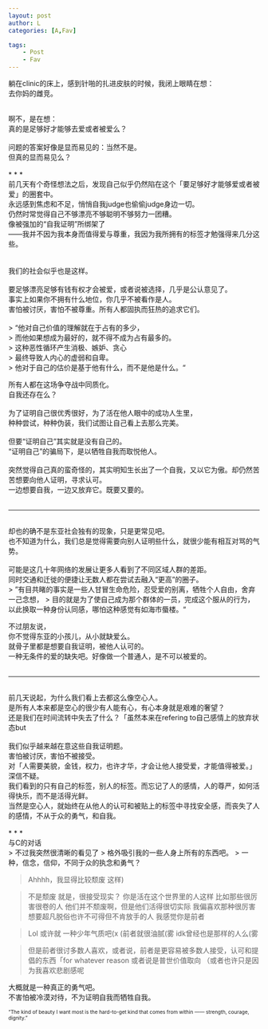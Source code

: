 ```yaml
---
layout: post
author: L
categories: [A,Fav]

tags:
    - Post
    - Fav
---
```

躺在clinic的床上，感到针啪的扎进皮肤的时候，我闭上眼睛在想：<br>
去你妈的雌竞。<br>

<br>
啊不，是在想：<br>
真的是足够好才能够去爱或者被爱么？<br>
<br>
问题的答案好像是显而易见的：当然不是。<br>
但真的显而易见么？<br>
<br>
* * *
<br>
前几天有个奇怪想法之后，发现自己似乎仍然陷在这个「要足够好才能够爱或者被爱」的圈套中。<br>
永远感到焦虑和不足，悄悄自我judge也偷偷judge身边一切。<br>
仍然时常觉得自己不够漂亮不够聪明不够努力一团糟。<br>
像被强加的“自我证明”所绑架了<br>
——我并不因为我本身而值得爱与尊重，我因为我所拥有的标签才勉强得来几分这些。<br>
<br>
<br>
我们的社会似乎也是这样。<br>
<br>
要足够漂亮足够有钱有权才会被爱，或者说被选择，几乎是公认意见了。<br>
事实上如果你不拥有什么地位，你几乎不被看作是人。<br>
害怕被讨厌，害怕不被尊重。所有人都固执而狂热的追求它们。<br>
<br>
> “他对自己价值的理解就在于占有的多少，<br>
> 而他如果想成为最好的，就不得不成为占有最多的。<br>
> 这种恶性循环产生消极、嫉妒、贪心<br>
> 最终导致人内心的虚弱和自卑。<br>
> 他对于自己的估价是基于他有什么，而不是他是什么。“<br>

所有人都在这场争夺战中同质化。<br>
自我还存在么？<br>
<br>
为了证明自己很优秀很好，为了活在他人眼中的成功人生里，<br>
种种尝试，种种伪装，我们试图让自己看上去那么完美。<br>
<br>
但要“证明自己”其实就是没有自己的。<br>
“证明自己”的骗局下，是以牺牲自我而取悦他人。<br>
<br>
突然觉得自己真的蛮奇怪的，其实明知生长出了一个自我，又以它为傲。却仍然苦苦想要向他人证明，寻求认可。<br>
一边想要自我，一边又放弃它。既要又要的。<br>
<br>
* * *
<br>
却也的确不是东亚社会独有的现象，只是更常见吧。<br>
也不知道为什么，我们总是觉得需要向别人证明些什么，就很少能有相互对骂的气势。<br>
<br>
可能是这几十年网络的发展让更多人看到了不同区域人群的差距。<br>
同时交通和迁徙的便捷让无数人都在尝试去融入“更高”的圈子。<br>
> ”有目共睹的事实是一些人甘冒生命危险，忍受爱的别离，牺牲个人自由，舍弃一己念想，
> 目的就是为了使自己成为那个群体的一员，完成这个服从的行为，以此换取一种身份认同感，哪怕这种感觉有如海市蜃楼。“

不过朋友说，<br>
你不觉得东亚的小孩儿，从小就缺爱么。<br>
就骨子里都是想要自我证明，被他人认可的。<br>
一种无条件的爱的缺失吧。好像做一个普通人，是不可以被爱的。<br>
<br>
* * *
<br>
前几天说起，为什么我们看上去都这么像空心人。<br>
是所有人本来都是空心的很少有人能有心，有心本身就是艰难的奢望？<br>
还是我们在时间流转中失去了什么？「虽然本来在refering to自己感情上的放弃状态but<br>
<br>
我们似乎越来越在意这些自我证明题。<br>
害怕被讨厌，害怕不被接受。<br>
对「人需要美貌，金钱，权力，也许才华，才会让他人接受爱，才能值得被爱。」深信不疑。<br>
我们看到的只有自己的标签，别人的标签。而忘记了人的感情，人的尊严，如何活得快乐，而不是活得光鲜。<br>
当然是空心人，就始终在从他人的认可和被贴上的标签中寻找安全感，而丧失了人的感情，不从于众的勇气，和自我。<br>
<br>
* * *
<br>
与C的对话<br>
> 不过我突然很清晰的看见了
> 格外吸引我的一些人身上所有的东西吧。
> 一种，信念，信仰，不同于众的执念和勇气？

> Ahhhh，我显得比较颓废 这样)

> 不是颓废
> 就是，很接受现实？
> 你是活在这个世界里的人这样
> 比如那些很厉害很卷的人
> 他们并不颓废啊，但是他们活得很切实际
> 我偏喜欢那种很厉害想要超凡脱俗也许不可得但不肯放手的人
> 我感觉你是前者

> Lol 或许就 一种少年气质吧(x
> (前者就很油腻(雾
> idk曾经也是那样的人么(雾

> 但是前者很讨多数人喜欢，或者说，前者是更容易被多数人接受，认可和提倡的东西「for whatever reason
> 或者说是普世价值取向
> （或者也许只是因为我喜欢悲剧感呢

大概就是一种真正的勇气吧。<br>
不害怕被冷漠对待，不为证明自我而牺牲自我。<br>

<p style="font-size:10px">“The kind of beauty I want most is the hard-to-get kind that comes from within —— strength, courage, dignity.”<br>
